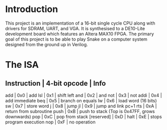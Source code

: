 # Introduction
This project is an implementation of a 16-bit single cycle CPU along with drivers for SDRAM, UART, and VGA. It is synthesised to a DE10-Lite development board which features an Altera MAX10 FPGA. The primary goal of this project is to be able to play Snake on a computer system designed from the ground up in Verilog.

# The ISA
Instruction | 4-bit opcode | Info
---
add | 0x0 | add 
lsl | 0x1 | shift left
and | 0x2 | and
not | 0x3 | not
addi | 0x4 | add immediate
beq | 0x5 | branch on equals
lw | 0x6 | load word (16 bits)
sw | 0x7 | store word
j | 0x8 | jump
jl | 0x9 | jump and link pc+1
rts | 0xA | return from subroutine
push | 0xB | push to stack (Top is 0x47FF, grows downwards)
pop | 0xC | pop from stack
\[reserved\] | 0xD | 
halt | 0xE | stops program execution
nop | 0xF | no operation
